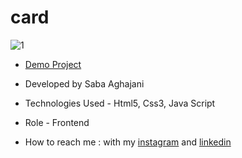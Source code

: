 # card
![1](https://github.com/Saba-Aghajani-developer/card/assets/135870519/381a9819-d501-42e0-a7d3-2462eebfc884)


- [Demo Project](https://saba-aghajani-developer.github.io/card/)

- Developed by Saba Aghajani
  
- Technologies Used - Html5, Css3, Java Script

- Role - Frontend

- How to reach me : with my [instagram](https://instagram.com/saba_aghajani_developer?utm_source=qr&igshid=MzNlNGNkZWQ4Mg%3D%3D) and [linkedin](https://www.linkedin.com/in/saba-a-69b608208)
